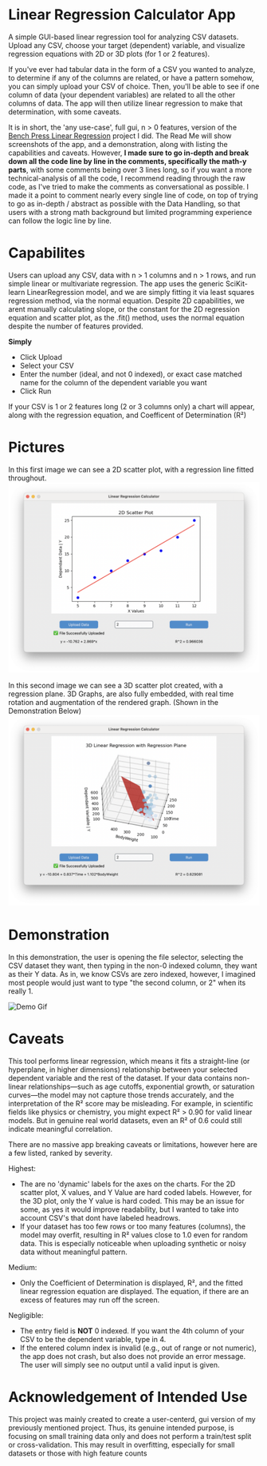# Linear Regression Calculator App

A simple GUI-based linear regression tool for analyzing CSV datasets. Upload any CSV, choose your target (dependent) variable, and visualize regression equations with 2D or 3D plots (for 1 or 2 features).

If you've ever had tabular data in the form of a CSV you wanted to analyze, to determine if any of the columns are related, or have a pattern somehow, you can simply upload your CSV of choice. Then, you'll be able to see if one column of data (your dependent variables) are related to all the other columns of data.
The app will then utilize linear regression to make that determination, with some caveats.


It is in short, the 'any use-case', full gui, n > 0 features, version of the [Bench Press Linear Regression](seth-mazer\BenchPressLinReg) project I did.
The Read Me will show screenshots of the app, and a demonstration, along with listing the capabilities and caveats. 
However, **I made sure to go in-depth and break down all the code line by line in the comments, specifically the math-y parts**, with some comments being over 3 lines long, so if you want a more technical-analysis of all the code, I recommend reading through the raw code, as I've tried to make the comments as conversational as possible. I made it a point to comment nearly every single line of code, on top of trying to go as in-depth / abstract as possible with the Data Handling, so that users with a strong math background but limited programming experience can follow the logic line by line.

# Capabilites

Users can upload any CSV, data with n > 1 columns and n > 1 rows, and run simple linear or multivariate regression. The app uses the generic SciKit-learn 
LinearRegression model, and we are simply fitting it via least squares regression method, via the normal equation. Despite 2D capabilities, we arent manually
calculating slope, or the constant for the 2D regression equation and scatter plot, as the .fit() method, uses the normal equation despite the number of features provided.


**Simply**
- Click Upload
- Select your CSV
- Enter the number (ideal, and not 0 indexed), or exact case matched name for the column of the dependent variable you want
- Click Run

If your CSV is 1 or 2 features long (2 or 3 columns only) a chart will appear, along with the regression equation, and Coefficent of Determination (R²)


# Pictures

In this first image we can see a 2D scatter plot, with a regression line fitted throughout.
![1 Feature 2D Example](1-Feature-Example-(2D).png)


In this second image we can see a 3D scatter plot created, with a regression plane.
3D Graphs, are also fully embedded, with real time rotation and augmentation of the rendered graph. (Shown in the Demonstration Below)
![2 Feature 3D Example](2-Feature-Example-(3D).png)

# Demonstration 

In this demonstration, the user is opening the file selector, selecting the CSV dataset they want,
then typing in the non-0 indexed column, they want as their Y data. As in, we know CSVs are zero indexed,
however, I imagined most people would just want to type "the second column, or 2" when its really 1.

![Demo Gif](https://github.com/Seth-Mazer/LinearRegCalcApp/blob/main/GitHubDemo.gif)

# Caveats

This tool performs linear regression, which means it fits a straight-line (or hyperplane, in higher dimensions) relationship between your selected dependent variable and the rest of the dataset. If your data contains non-linear relationships—such as age cutoffs, exponential growth, or saturation curves—the model may not capture those trends accurately, and the interpretation of the R² score may be misleading. For example, in scientific fields like physics or chemistry, you might expect R² > 0.90 for valid linear models. But in genuine real world datasets, even an R² of 0.6 could still indicate meaningful correlation.


There are no massive app breaking caveats or limitations, however here are a few listed, ranked by severity.

Highest:

- The are no 'dynamic' labels for the axes on the charts. For the 2D scatter plot, X values, and Y Value are hard coded labels. However, for the 3D plot, only the Y value is hard coded. This may be an issue for some, as yes it would improve readability, but I wanted to take into account CSV's that dont have labeled headrows.
- If your dataset has too few rows or too many features (columns), the model may overfit, resulting in R² values close to 1.0 even for random data. This is especially noticeable when uploading synthetic or noisy data without meaningful pattern. 

Medium:

- Only the Coefficient of Determination is displayed, R², and the fitted linear regression equation are displayed. The equation, if there are an excess of features may run off the screen.

Negligible:

- The entry field is **NOT** 0 indexed. If you want the 4th column of your CSV to be the dependent variable, type in 4.
- If the entered column index is invalid (e.g., out of range or not numeric), the app does not crash, but also does not provide an error message. The user will simply see no output until a valid input is given.

# Acknowledgement of Intended Use

This project was mainly created to create a user-centerd, gui version of my previously mentioned project. Thus, its genuine intended purpose, is focusing on small training data only and does not perform a train/test split or cross-validation. This may result in overfitting, especially for small datasets or those with high feature counts

